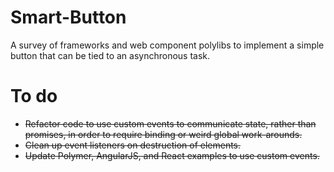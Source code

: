 Smart-Button
============

A survey of frameworks and web component polylibs to implement a simple button that can be tied to an asynchronous task.

To do
=====
 - ~~Refactor code to use custom events to communicate state, rather than promises, in order to require binding or weird global work-arounds.~~
 - ~~Clean up event listeners on destruction of elements.~~
 - ~~Update Polymer, AngularJS, and React examples to use custom events.~~
